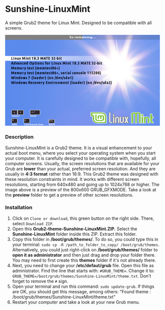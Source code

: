 # Sunshine-LinuxMint
A simple Grub2 theme for Linux Mint. Designed to be compatible with all screens.

![Default view](preview/Preview_800x600.png)

### Description
Sunshine-LinuxMint is a Grub2 theme. It is a visual enhancement to your actual boot menu, where you select your operating system when you start your computer.
It is carefully designed to be compatible with, hopefully, all computer screens. Usually, the screen resolutions that are available for your Grub are **lower** than your actual, preferred screen resolution. And they are usually in **4:3 format** rather than 16:9. This Grub2 theme was designed with these resolution constraints in mind. It works with different screen resolutions, starting from 640x480 and going up to 1024x768 or higher. The image above is a preview of the 800x600 GRUB_GFXMODE. Take a look at the **preview** folder to get a preview of other screen resolutions.

### Installation
1. Click on `Clone or download`, this green button on the right side. There, select `Download ZIP`.
2. Open this **Grub2-theme-Sunshine-LinuxMint.ZIP.** Select the **Sunshine-LinuxMint** folder inside this ZIP. Extract this folder.
3. Copy this folder in **/boot/grub/themes/**. To do so, you could type this in your terminal: `sudo cp -R /path_to_folder_to_copy/ /boot/grub/themes`. Alternatively, you could just right-click on **/boot/grub/themes/** folder to **open it as administrator** and then just drag and drop your folder there. You may need to first create this **themes** folder if it's not already there.
4. Next, you need to change your **/etc/defaut/grub** file. Open this file as administrator. Find the line that starts with: `#GRUB_THEME=`. Change it to: `GRUB_THEME=/boot/grub/themes/Sunshine-LinuxMint/theme.txt`. Don't forget to remove the `#` sign.
5. Open your terminal and run this command: `sudo update-grub`. If things are OK, you should get this message, among others: "Found theme : /boot/grub/themes/Sunshine-LinuxMint/theme.txt"
6. Restart your computer and take a look at your new Grub menu.
